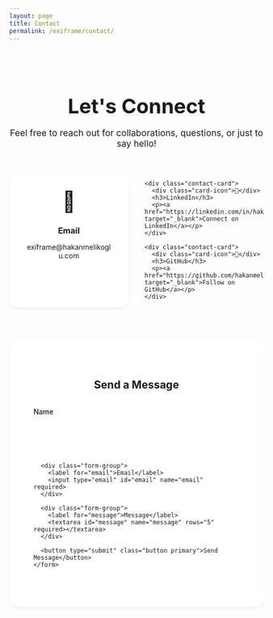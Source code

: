 ```yaml
---
layout: page
title: Contact
permalink: /exiframe/contact/
---
```


<div class="contact-container">
  <div class="contact-header">
    <h1>Let's Connect</h1>
    <p>Feel free to reach out for collaborations, questions, or just to say hello!</p>
  </div>

  <div class="contact-grid">
    <div class="contact-card">
      <div class="card-icon">📧</div>
      <h3>Email</h3>
      <p><a href="mailto:exiframe@hakanmelikoglu.com">exiframe@hakanmelikoglu.com</a></p>
    </div>

    <div class="contact-card">
      <div class="card-icon">💼</div>
      <h3>LinkedIn</h3>
      <p><a href="https://linkedin.com/in/hakanmelikoglu" target="_blank">Connect on LinkedIn</a></p>
    </div>

    <div class="contact-card">
      <div class="card-icon">🐙</div>
      <h3>GitHub</h3>
      <p><a href="https://github.com/hakanmelikoglu" target="_blank">Follow on GitHub</a></p>
    </div>
  </div>

  <div class="contact-form-container">
    <h2>Send a Message</h2>
    <form action="https://formspree.io/f/your-form-id" method="POST" class="contact-form">
      <div class="form-group">
        <label for="name">Name</label>
        <input type="text" id="name" name="name" required>
      </div>

      <div class="form-group">
        <label for="email">Email</label>
        <input type="email" id="email" name="email" required>
      </div>

      <div class="form-group">
        <label for="message">Message</label>
        <textarea id="message" name="message" rows="5" required></textarea>
      </div>

      <button type="submit" class="button primary">Send Message</button>
    </form>
  </div>
</div>

<style>
.contact-container {
    max-width: 800px;
    margin: 0 auto;
    padding: 2rem 0;
}

.contact-header {
    text-align: center;
    margin-bottom: 3rem;
}

.contact-header h1 {
    font-size: 2.5rem;
    margin-bottom: 1rem;
    color: var(--text-color);
}

.contact-header p {
    color: var(--light-text);
    font-size: 1.1rem;
}

.contact-grid {
    display: grid;
    grid-template-columns: repeat(auto-fit, minmax(200px, 1fr));
    gap: 2rem;
    margin-bottom: 4rem;
}

.contact-card {
    background: white;
    padding: 2rem;
    border-radius: 16px;
    text-align: center;
    transition: transform 0.2s ease;
    box-shadow: 0 4px 6px rgba(0,0,0,0.05);
}

.contact-card:hover {
    transform: translateY(-5px);
}

.card-icon {
    font-size: 2.5rem;
    margin-bottom: 1rem;
}

.contact-card h3 {
    color: var(--text-color);
    margin-bottom: 0.5rem;
}

.contact-card a {
    color: var(--primary-color);
    text-decoration: none;
    
    &:hover {
        text-decoration: underline;
    }
}

.contact-form-container {
    background: white;
    padding: 3rem;
    border-radius: 16px;
    box-shadow: 0 4px 6px rgba(0,0,0,0.05);
}

.contact-form-container h2 {
    text-align: center;
    margin-bottom: 2rem;
    color: var(--text-color);
}

.contact-form {
    display: grid;
    gap: 1.5rem;
}

.form-group {
    display: grid;
    gap: 0.5rem;
}

.form-group label {
    font-weight: 500;
    color: var(--text-color);
}

.form-group input,
.form-group textarea {
    padding: 0.8rem;
    border: 2px solid var(--border-color);
    border-radius: 8px;
    font-family: inherit;
    font-size: 1rem;
    transition: border-color 0.2s ease;
    
    &:focus {
        outline: none;
        border-color: var(--primary-color);
    }
}

.contact-form button {
    justify-self: center;
    min-width: 200px;
}

@media (prefers-color-scheme: dark) {
    .contact-card,
    .contact-form-container {
        background: #2D2D2D;
    }
    
    .form-group input,
    .form-group textarea {
        background: #1A1A1A;
        color: white;
        border-color: rgba(255,255,255,0.1);
        
        &:focus {
            border-color: var(--primary-color);
        }
    }
}

@media (max-width: 768px) {
    .contact-container {
        padding: 1rem;
    }
    
    .contact-form-container {
        padding: 2rem;
    }
    
    .contact-header h1 {
        font-size: 2rem;
    }
}
</style> 
